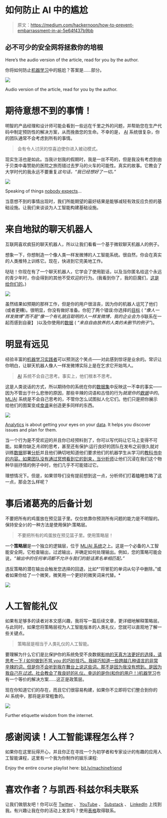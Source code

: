 # 如何防止 AI 中的尴尬

> 原文：<https://medium.com/hackernoon/how-to-prevent-embarrassment-in-ai-5e64f437b9bb>

## 必不可少的安全网将拯救你的培根

Here’s the audio version of the article, read for you by the author.

你将如何防止[机器学习](http://bit.ly/quaesita_simplest)中的尴尬？答案是……部分。

![](img/cfe33fa2baa4888b1442c3fe76de5caa.png)

Audio version of the article, read for you by the author.

# 期待意想不到的事情！

明智的产品经理和设计师可能会看到一些远在千里之外的问题，并帮助您在生产代码中制定预防性的解决方案，从而挽救您的生命。不幸的是， [AI](http://bit.ly/quaesita_ai) 系统很复杂，你的团队通常不会考虑到所有的事情。

> 会有令人讨厌的惊喜迫使你进入被动模式。

现实生活也是如此。当我计划我的假期时，我是一丝不苟的，但是我没有考虑到由于贝类中毒赞助的医院之旅而错过去罗马的火车的可能性。真实的故事。它教会了大学时代的我永远不要重复*这句话，“我已经想好了一切。”*

![](img/d8662bb8b4aa7c4a01c745dcdc9f27db.png)

Speaking of things [nobody expects](http://bit.ly/thespanishinquisition)…

当意想不到的事情出现时，我们所能期望的最好结果是能够减轻有效反应负担的基础设施。让我们来谈谈为人工智能构建基础设施。

# 来自地狱的聊天机器人

互联网喜欢疯狂的聊天机器人，所以让我们看看一个基于微软聊天机器人的例子。

想象一下，你想制造一个像人类一样发微博的人工智能系统。很自然，你会在真实的人类推特上训练它。现在，快进到它完美地工作。

哒哒！你现在有了一个聊天机器人，它学会了使用脏话，以及当你匿名给这个永远的青少年时，你会得到的其他不受欢迎的行为。(我看到你了，我的巨魔们，[这是给你们的](http://bit.ly/trollololo)。)

![](img/10b16ca87c670fc231b7fee4ef1349d9.png)

虽然结果如预期的那样工作，但是你的用户很沮丧，因为你的机器人诅咒了他们(或者更糟)。很明显，你没有做好准备。你犯了两个错误:你选择的[目标](http://bit.ly/quaesita_first) ( *“像人一样发微博”*而不是*“像一个有礼貌且聪明的人一样发微博，我的企业会为与*联系在一起而感到自豪】 )以及你使用的[数据](http://bit.ly/quaesita_aibias) ( *“来自自由放养的人类的未删节的例子”*)。

# 明显有远见

经验丰富的[机器学习实践者](http://bit.ly/quaesita_datasci)可以预测这个笑点——对此感到惊讶是业余的。常识让你明白，让聊天机器人像人一样发微博实际上是在乞求它开始骂人。

> [AI](http://bit.ly/quaesita_emperor) 系统不会自己思考。事实上，他们根本不思考。

这是人类说话的方式，所以期待你的系统在你的[数据集](http://bit.ly/quaesita_hist)中反映这一不幸的事实——因为不管出于什么悲惨的原因，那些辛辣的词语和古怪的行为*就是你的[数据](http://bit.ly/quaesita_hist)中的*。 [ML/AI](http://bit.ly/quaesita_emperor) 系统是不会自己思考的，不管你怎么试图拟人化它们。他们只是把你展示给他们的图案变成[食谱](http://bit.ly/quaesita_simplest)来创造更多同样的东西。

![](img/e754863def42037aeafd347eb5f6010f.png)

[Analytics](http://bit.ly/quaesita_datasci) is about getting your eyes on your [data](http://bit.ly/quaesita_hist). It helps you discover issues and plan for them.

当一个行为是不受欢迎的并且你已经预料到了，你可以写代码让它马上变得不可能。如果你缺乏*先验*的思考，甚至还有保护:运行良好的团队在发布之前很久就对训练[数据](http://bit.ly/quaesita_hist)部署[分析](http://bit.ly/quaesita_analysts)并且他们确切地知道他们要求他们的机器学生从学习的[教科书中的内容。如果团队没有通过冥想看到它的到来，当](http://bit.ly/quaesita_aibias)[分析师](http://bit.ly/quaesita_analysts)让他们沉浸在我们这个物种华丽抒情的例子中时，他们几乎不可能错过它。

理想情况下。但是，如果领导们没有提前想到这一点，分析师们打着瞌睡忽略了这一点，那会怎么样呢？

# 事后诸葛亮的后备计划

不要把所有的鸡蛋放在预见篮子里。仅仅依靠你预测所有问题的能力是不明智的。保持安全(r)的一种方法是使用保护:策略层。

> 不要把所有的鸡蛋放在预见篮子里。使用策略层！

一个**策略层**是一个独立的逻辑层，位于 [ML/AI 系统](http://bit.ly/quaesita_emperor)之上。这是一个必备的人工智能安全网，它检查输出，过滤输出，并确定如何处理输出。例如，您的策略可能会说，*“输出中的任何单词都不允许与我们的脏话黑名单相匹配。”*

违反策略的潜在输出会触发您选择的回退，比如*“将冒犯的单词从句子中删除。”或者如果你给了一个微笑，微笑用一个更好的微笑词来代替。*

![](img/fd06f948f2ecc56ba5c95793502c63fa.png)

# 人工智能礼仪

如果有足够多的读者对本文感兴趣，我将写一篇后续文章，更详细地解释策略层。与此同时，如果您将策略层视为人工智能版本的人类礼仪，您就可以直观地了解一些关键点。

> 策略层是相当于人类礼仪的人工智能。

要理解为什么它们是比保护你的系统免受不良数据[影响的天真方法更好的选择，请思考一下 *I* 如何做到不骂 *you* 的巧妙技巧。我碰巧知道一些跨越几种语言的非常辛辣的词，但是你不会听到我在舞台上说这些词。那不是因为我没有想到。是因为我自己在*过滤*。社会教会了我良好的礼仪。幸运的是你(和你的用户！)机器学习](http://bit.ly/quaesita_aibias)也有一个等价的解决方案……这正是政策层。

现在你知道它们的存在，而且它们很容易构建，如果你不立即将它们整合到你的 AI 系统中，那将是非常粗鲁的。

![](img/c7047e502465188465434feaa0e83334.png)

Further etiquette wisdom from the internet.

# 感谢阅读！人工智能课程怎么样？

如果你在这里玩得开心，并且你正在寻找一个为初学者和专家设计的有趣的应用人工智能课程，这里有一个我为你制作的娱乐课程:

Enjoy the entire course playlist here: [bit.ly/machinefriend](http://bit.ly/machinefriend)

# 喜欢作者？与凯西·科兹尔科夫联系

让我们做朋友吧！你可以在 [Twitter](https://twitter.com/quaesita) 、 [YouTube](https://www.youtube.com/channel/UCbOX--VOebPe-MMRkatFRxw) 、 [Substack](http://decision.substack.com) 、 [LinkedIn](https://www.linkedin.com/in/kozyrkov/) 上找到我。有兴趣让我在你的活动上发言吗？使用[表格](http://bit.ly/makecassietalk)取得联系。